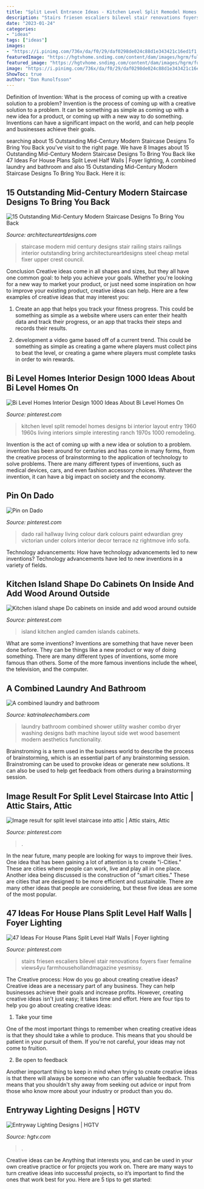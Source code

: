 ```yaml
---
title: "Split Level Entrance Ideas - Kitchen Level Split Remodel Homes Designs Bi Interior Layout Entry 1960 1960s Living Interiors Simple Interesting Ranch 1970s 1000 Remodeling"
description: "Stairs friesen escaliers bilevel stair renovations foyers fixer femaline views4yu farmhousehollandmagazine yesmissy"
date: "2023-01-24"
categories:
- "ideas"
tags: ["ideas"]
images:
- "https://i.pinimg.com/736x/da/f0/29/daf0298de024c88d1e343421c16ed1f1.jpg"
featuredImage: "https://hgtvhome.sndimg.com/content/dam/images/hgrm/fullset/2011/6/29/11/DesignLens_rounded-banisters_s3x4.jpg.rend.hgtvcom.616.822.suffix/1409176818752.jpeg"
featured_image: "https://hgtvhome.sndimg.com/content/dam/images/hgrm/fullset/2011/6/29/11/DesignLens_rounded-banisters_s3x4.jpg.rend.hgtvcom.616.822.suffix/1409176818752.jpeg"
image: "https://i.pinimg.com/736x/da/f0/29/daf0298de024c88d1e343421c16ed1f1.jpg"
ShowToc: true
author: "Dan Runolfsson"
---
```



Definition of Invention: What is the process of coming up with a creative solution to a problem?
Invention is the process of coming up with a creative solution to a problem. It can be something as simple as coming up with a new idea for a product, or coming up with a new way to do something. Inventions can have a significant impact on the world, and can help people and businesses achieve their goals.

	

		
searching about 15 Outstanding Mid-Century Modern Staircase Designs To Bring You Back you've visit to the right page. We have 8 Images about 15 Outstanding Mid-Century Modern Staircase Designs To Bring You Back like 47 Ideas For House Plans Split Level Half Walls | Foyer lighting, A combined laundry and bathroom and also 15 Outstanding Mid-Century Modern Staircase Designs To Bring You Back. Here it is:
		
    
## 15 Outstanding Mid-Century Modern Staircase Designs To Bring You Back

<img loading=lazy src="https://www.architectureartdesigns.com/wp-content/uploads/2015/03/15-Outstanding-Mid-Century-Modern-Staircase-Designs-To-Bring-You-Back-In-Time-3-630x942.jpg" onerror="this.onerror=null;this.src='https://tse3.mm.bing.net/th?id=OIP.za1Pk1ZxX0Js66gRHP2HmQHaLE&amp;pid=15.1';" alt="15 Outstanding Mid-Century Modern Staircase Designs To Bring You Back">

_Source: architectureartdesigns.com_

>staircase modern mid century designs stair railing stairs railings interior outstanding bring architectureartdesigns steel cheap metal fixer upper crest council. 

	

Conclusion
Creative ideas come in all shapes and sizes, but they all have one common goal: to help you achieve your goals. Whether you're looking for a new way to market your product, or just need some inspiration on how to improve your existing product, creative ideas can help. Here are a few examples of creative ideas that may interest you: 
1. Create an app that helps you track your fitness progress. This could be something as simple as a website where users can enter their health data and track their progress, or an app that tracks their steps and records their results.

2. development a video game based off of a current trend. This could be something as simple as creating a game where players must collect pins to beat the level, or creating a game where players must complete tasks in order to win rewards.


    
## Bi Level Homes Interior Design 1000 Ideas About Bi Level Homes On

<img loading=lazy src="https://i.pinimg.com/736x/da/f0/29/daf0298de024c88d1e343421c16ed1f1.jpg" onerror="this.onerror=null;this.src='https://tse1.mm.bing.net/th?id=OIP.8owmrDawNuBiGqYhx8no8wHaFj&amp;pid=15.1';" alt="Bi Level Homes Interior Design 1000 Ideas About Bi Level Homes On">

_Source: pinterest.com_

>kitchen level split remodel homes designs bi interior layout entry 1960 1960s living interiors simple interesting ranch 1970s 1000 remodeling. 

	

Invention is the act of coming up with a new idea or solution to a problem. invention has been around for centuries and has come in many forms, from the creative process of brainstorming to the application of technology to solve problems. There are many different types of inventions, such as medical devices, cars, and even fashion accessory choices. Whatever the invention, it can have a big impact on society and the economy.

    
## Pin On Dado

<img loading=lazy src="https://i.pinimg.com/736x/2f/cf/4b/2fcf4b7fe6262ab3bd4bcdd69082a468--dado-rail-living-room-charcoal-sofa.jpg" onerror="this.onerror=null;this.src='https://tse3.mm.bing.net/th?id=OIP.RR3aDewfGqOQVWZqdSRkmgHaE8&amp;pid=15.1';" alt="Pin on Dado">

_Source: pinterest.com_

>dado rail hallway living colour dark colours paint edwardian grey victorian under colors interior decor terrace nz rightmove info sofa. 

	

Technology advancements: How have technology advancements led to new inventions?
Technology advancements have led to new inventions in a variety of fields.

    
## Kitchen Island Shape Do Cabinets On Inside And Add Wood Around Outside

<img loading=lazy src="https://i.pinimg.com/736x/f9/e1/97/f9e19769807315af4687b8ce03e461b1--kitchen-reno-kitchen-islands.jpg" onerror="this.onerror=null;this.src='https://tse1.mm.bing.net/th?id=OIP.kwbJ2IAirPrBoiW6g1gbZAHaFj&amp;pid=15.1';" alt="Kitchen island shape Do cabinets on inside and add wood around outside">

_Source: pinterest.com_

>island kitchen angled camden islands cabinets. 

	

What are some inventions?
Inventions are something that have never been done before. They can be things like a new product or way of doing something. There are many different types of inventions, some more famous than others. Some of the more famous inventions include the wheel, the television, and the computer.

    
## A Combined Laundry And Bathroom

<img loading=lazy src="https://www.katrinaleechambers.com/wp-content/uploads/2016/08/46d518f3b40a5932a85ae800ee73340f.jpg" onerror="this.onerror=null;this.src='https://tse4.mm.bing.net/th?id=OIP.GB3Y3urgEz2HM_CVh3di1AHaK9&amp;pid=15.1';" alt="A combined laundry and bathroom">

_Source: katrinaleechambers.com_

>laundry bathroom combined shower utility washer combo dryer washing designs bath machine layout side wet wood basement modern aesthetics functionality. 

	

Brainstroming is a term used in the business world to describe the process of brainstorming, which is an essential part of any brainstorming session. Brainstroming can be used to provoke ideas or generate new solutions. It can also be used to help get feedback from others during a brainstorming session.

    
## Image Result For Split Level Staircase Into Attic | Attic Stairs, Attic

<img loading=lazy src="https://i.pinimg.com/736x/ba/82/8d/ba828d961cf412fc8694235932086d4d.jpg" onerror="this.onerror=null;this.src='https://tse4.mm.bing.net/th?id=OIP.25naL4cW13Rugu0P36TgUgHaJ3&amp;pid=15.1';" alt="Image result for split level staircase into attic | Attic stairs, Attic">

_Source: pinterest.com_

>. 

	

In the near future, many people are looking for ways to improve their lives. One idea that has been gaining a lot of attention is to create "i-Cities." These are cities where people can work, live and play all in one place. Another idea being discussed is the construction of "smart cities." These are cities that are designed to be more efficient and sustainable. There are many other ideas that people are considering, but these five ideas are some of the most popular.

    
## 47 Ideas For House Plans Split Level Half Walls | Foyer Lighting

<img loading=lazy src="https://i.pinimg.com/736x/f3/a0/a0/f3a0a0adb1ba4012a9f66ebf3f0eba4e.jpg" onerror="this.onerror=null;this.src='https://tse4.mm.bing.net/th?id=OIP.Na7czNhOj4lViBMAe4KpMQAAAA&amp;pid=15.1';" alt="47 Ideas For House Plans Split Level Half Walls | Foyer lighting">

_Source: pinterest.com_

>stairs friesen escaliers bilevel stair renovations foyers fixer femaline views4yu farmhousehollandmagazine yesmissy. 

	

The Creative process: How do you go about creating creative ideas?
Creative ideas are a necessary part of any business. They can help businesses achieve their goals and increase profits. However, creating creative ideas isn't just easy; it takes time and effort. Here are four tips to help you go about creating creative ideas:
1. Take your time

One of the most important things to remember when creating creative ideas is that they should take a while to produce. This means that you should be patient in your pursuit of them. If you're not careful, your ideas may not come to fruition.

2. Be open to feedback

Another important thing to keep in mind when trying to create creative ideas is that there will always be someone who can offer valuable feedback. This means that you shouldn't shy away from seeking out advice or input from those who know more about your industry or product than you do.

    
## Entryway Lighting Designs | HGTV

<img loading=lazy src="https://hgtvhome.sndimg.com/content/dam/images/hgrm/fullset/2011/6/29/11/DesignLens_rounded-banisters_s3x4.jpg.rend.hgtvcom.616.822.suffix/1409176818752.jpeg" onerror="this.onerror=null;this.src='https://tse1.mm.bing.net/th?id=OIP.V1izc1KNTHv5vkn_38DWtwHaJ4&amp;pid=15.1';" alt="Entryway Lighting Designs | HGTV">

_Source: hgtv.com_

>. 

	

Creative ideas can be Anything that interests you, and can be used in your own creative practice or for projects you work on. There are many ways to turn creative ideas into successful projects, so it’s important to find the ones that work best for you. Here are 5 tips to get started: 

